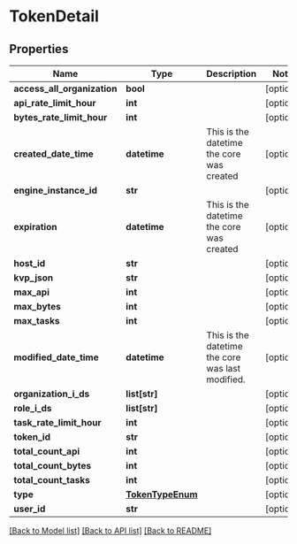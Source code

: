 # TokenDetail

## Properties
Name | Type | Description | Notes
------------ | ------------- | ------------- | -------------
**access_all_organization** | **bool** |  | [optional] 
**api_rate_limit_hour** | **int** |  | [optional] 
**bytes_rate_limit_hour** | **int** |  | [optional] 
**created_date_time** | **datetime** | This is the datetime the core was created | [optional] 
**engine_instance_id** | **str** |  | [optional] 
**expiration** | **datetime** | This is the datetime the core was created | [optional] 
**host_id** | **str** |  | [optional] 
**kvp_json** | **str** |  | [optional] 
**max_api** | **int** |  | [optional] 
**max_bytes** | **int** |  | [optional] 
**max_tasks** | **int** |  | [optional] 
**modified_date_time** | **datetime** | This is the datetime the core was last modified. | [optional] 
**organization_i_ds** | **list[str]** |  | [optional] 
**role_i_ds** | **list[str]** |  | [optional] 
**task_rate_limit_hour** | **int** |  | [optional] 
**token_id** | **str** |  | [optional] 
**total_count_api** | **int** |  | [optional] 
**total_count_bytes** | **int** |  | [optional] 
**total_count_tasks** | **int** |  | [optional] 
**type** | [**TokenTypeEnum**](TokenTypeEnum.md) |  | [optional] 
**user_id** | **str** |  | [optional] 

[[Back to Model list]](../README.md#documentation-for-models) [[Back to API list]](../README.md#documentation-for-api-endpoints) [[Back to README]](../README.md)


